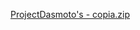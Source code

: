 [ProjectDasmoto's - copia.zip](https://github.com/frantmateos/ftm/files/8500888/ProjectDasmoto.s.-.copia.zip)
